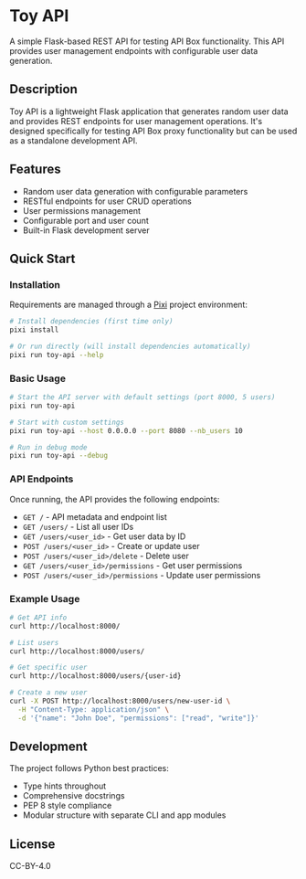 # Toy API

A simple Flask-based REST API for testing API Box functionality. This API provides user management endpoints with configurable user data generation.

## Description

Toy API is a lightweight Flask application that generates random user data and provides REST endpoints for user management operations. It's designed specifically for testing API Box proxy functionality but can be used as a standalone development API.

## Features

- Random user data generation with configurable parameters
- RESTful endpoints for user CRUD operations
- User permissions management
- Configurable port and user count
- Built-in Flask development server

## Quick Start

### Installation

Requirements are managed through a [Pixi](https://pixi.sh/latest) project environment:

```bash
# Install dependencies (first time only)
pixi install

# Or run directly (will install dependencies automatically)
pixi run toy-api --help
```

### Basic Usage

```bash
# Start the API server with default settings (port 8000, 5 users)
pixi run toy-api

# Start with custom settings
pixi run toy-api --host 0.0.0.0 --port 8080 --nb_users 10

# Run in debug mode
pixi run toy-api --debug
```

### API Endpoints

Once running, the API provides the following endpoints:

- `GET /` - API metadata and endpoint list
- `GET /users/` - List all user IDs
- `GET /users/<user_id>` - Get user data by ID
- `POST /users/<user_id>` - Create or update user
- `POST /users/<user_id>/delete` - Delete user
- `GET /users/<user_id>/permissions` - Get user permissions
- `POST /users/<user_id>/permissions` - Update user permissions

### Example Usage

```bash
# Get API info
curl http://localhost:8000/

# List users
curl http://localhost:8000/users/

# Get specific user
curl http://localhost:8000/users/{user-id}

# Create a new user
curl -X POST http://localhost:8000/users/new-user-id \
  -H "Content-Type: application/json" \
  -d '{"name": "John Doe", "permissions": ["read", "write"]}'
```

## Development

The project follows Python best practices:

- Type hints throughout
- Comprehensive docstrings
- PEP 8 style compliance
- Modular structure with separate CLI and app modules

## License

CC-BY-4.0